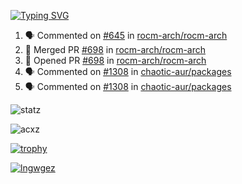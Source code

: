 <!--```
contributing to robotics/aerospace/ml/gpu software
packaging it for archlinux
ricer
-->

[![Typing SVG](https://readme-typing-svg.herokuapp.com?size=16&color=AFFFA3&multiline=true&height=75&lines=contributing+to+robotics%2Faerospace%2Fml%2Fgpu+software;packaging+it+for+archlinux;ricer)](https://git.io/typing-svg)

<!--START_SECTION:activity-->
1. 🗣 Commented on [#645](https://github.com/rocm-arch/rocm-arch/issues/645) in [rocm-arch/rocm-arch](https://github.com/rocm-arch/rocm-arch)
2. 🎉 Merged PR [#698](https://github.com/rocm-arch/rocm-arch/pull/698) in [rocm-arch/rocm-arch](https://github.com/rocm-arch/rocm-arch)
3. 💪 Opened PR [#698](https://github.com/rocm-arch/rocm-arch/pull/698) in [rocm-arch/rocm-arch](https://github.com/rocm-arch/rocm-arch)
4. 🗣 Commented on [#1308](https://github.com/chaotic-aur/packages/issues/1308) in [chaotic-aur/packages](https://github.com/chaotic-aur/packages)
5. 🗣 Commented on [#1308](https://github.com/chaotic-aur/packages/issues/1308) in [chaotic-aur/packages](https://github.com/chaotic-aur/packages)
<!--END_SECTION:activity-->


![statz](https://github-readme-stats.vercel.app/api?username=acxz&include_all_commits=true&show_icons=true)

<p><img align="center" src="https://github-readme-streak-stats.herokuapp.com/?user=acxz&" alt="acxz" /></p>

[![trophy](https://github-profile-trophy.vercel.app/?username=acxz)](https://github.com/ryo-ma/github-profile-trophy)

[![lngwgez](https://github-readme-stats.vercel.app/api/top-langs/?username=acxz&layout=compact)](https://github.com/acxz/github-readme-stats)
